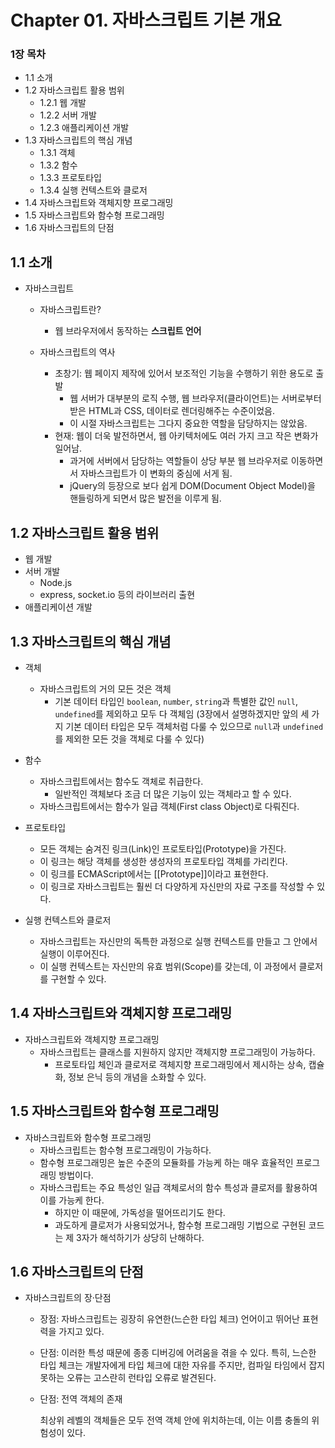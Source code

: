 # Chapter 01. 자바스크립트 기본 개요



### 1장 목차

- 1.1 소개
- 1.2 자바스크립트 활용 범위
  - 1.2.1 웹 개발
  - 1.2.2 서버 개발
  - 1.2.3 애플리케이션 개발
- 1.3 자바스크립트의 핵심 개념
  - 1.3.1 객체
  - 1.3.2 함수
  - 1.3.3 프로토타입
  - 1.3.4 실행 컨텍스트와 클로저
- 1.4 자바스크립트와 객체지향 프로그래밍
- 1.5 자바스크립트와 함수형 프로그래밍
- 1.6 자바스크립트의 단점









## 1.1 소개

- 자바스크립트

  - 자바스크립트란? 
    - 웹 브라우저에서 동작하는 **스크립트 언어**

  - 자바스크립트의 역사
    - 초창기: 웹 페이지 제작에 있어서 보조적인 기능을 수행하기 위한 용도로 출발
      - 웹 서버가 대부분의 로직 수행, 웹 브라우저(클라이언트)는 서버로부터 받은 HTML과 CSS, 데이터로 렌더링해주는 수준이었음.
      - 이 시절 자바스크립트는 그다지 중요한 역할을 담당하지는 않았음.
    - 현재: 웹이 더욱 발전하면서, 웹 아키텍처에도 여러 가지 크고 작은 변화가 일어남.
      - 과거에 서버에서 담당하는 역할들이 상당 부분 웹 브라우저로 이동하면서 자바스크립트가 이 변화의 중심에 서게 됨.
      - jQuery의 등장으로 보다 쉽게 DOM(Document Object Model)을 핸들링하게 되면서 많은 발전을 이루게 됨.







## 1.2 자바스크립트 활용 범위

- 웹 개발
- 서버 개발
  - Node.js
  - express, socket.io 등의 라이브러리 출현
- 애플리케이션 개발









## 1.3 자바스크립트의 핵심 개념

- 객체
  - 자바스크립트의 거의 모든 것은 객체
    - 기본 데이터 타입인 `boolean`, `number`, `string`과 특별한 값인 `null`, `undefined`를 제외하고 모두 다 객체임 (3장에서 설명하겠지만 앞의 세 가지 기본 데이터 타입은 모두 객체처럼 다룰 수 있으므로 `null`과 `undefined`를 제외한 모든 것을 객체로 다룰 수 있다)



- 함수
  - 자바스크립트에서는 함수도 객체로 취급한다.
    - 일반적인 객체보다 조금 더 많은 기능이 있는 객체라고 할 수 있다.
  - 자바스크립트에서는 함수가 일급 객체(First class Object)로 다뤄진다.



- 프로토타입
  - 모든 객체는 숨겨진 링크(Link)인 프로토타입(Prototype)을 가진다.
  - 이 링크는 해당 객체를 생성한 생성자의 프로토타입 객체를 가리킨다.
  - 이 링크를 ECMAScript에서는 [[Prototype]]이라고 표현한다.
  - 이 링크로 자바스크립트는 훨씬 더 다양하게 자신만의 자료 구조를 작성할 수 있다.



- 실행 컨텍스트와 클로저
  - 자바스크립트는 자신만의 독특한 과정으로 실행 컨텍스트를 만들고 그 안에서 실행이 이루어진다.
  - 이 실행 컨텍스트는 자신만의 유효 범위(Scope)를 갖는데, 이 과정에서 클로저를 구현할 수 있다.







## 1.4 자바스크립트와 객체지향 프로그래밍

- 자바스크립트와 객체지향 프로그래밍
  - 자바스크립트는 클래스를 지원하지 않지만 객체지향 프로그래밍이 가능하다.
    - 프로토타입 체인과 클로저로 객체지향 프로그래밍에서 제시하는 상속, 캡슐화, 정보 은닉 등의 개념을 소화할 수 있다.





## 1.5 자바스크립트와 함수형 프로그래밍

- 자바스크립트와 함수형 프로그래밍
  - 자바스크립트는 함수형 프로그래밍이 가능하다.
  - 함수형 프로그래밍은 높은 수준의 모듈화를 가능케 하는 매우 효율적인 프로그래밍 방법이다.
  - 자바스크립트는 주요 특성인 일급 객체로서의 함수 특성과 클로저를 활용하여 이를 가능케 한다.
    - 하지만 이 때문에, 가독성을 떨어뜨리기도 한다.
    - 과도하게 클로저가 사용되었거나, 함수형 프로그래밍 기법으로 구현된 코드는 제 3자가 해석하기가 상당히 난해하다.







## 1.6 자바스크립트의 단점

- 자바스크립트의 장&middot;단점

  - 장점: 자바스크립트는 굉장히 유연한(느슨한 타입 체크) 언어이고 뛰어난 표현력을 가지고 있다.
  - 단점: 이러한 특성 때문에 종종 디버깅에 어려움을 겪을 수 있다. 특히, 느슨한 타입 체크는 개발자에게 타입 체크에 대한 자유를 주지만, 컴파일 타임에서 잡지 못하는 오류는 고스란히 런타입 오류로 발견된다.

  

  - 단점: 전역 객체의 존재

    최상위 레벨의 객체들은 모두 전역 객체 안에 위치하는데, 이는 이름 충돌의 위험성이 있다. 

